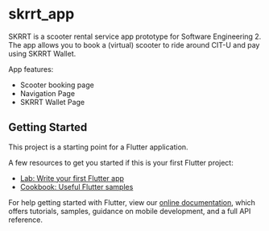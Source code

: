 # skrrt_app

SKRRT is a scooter rental service app prototype for Software Engineering 2. The app allows you to book a (virtual) scooter to ride around CIT-U and pay using SKRRT Wallet.

App features:
  - Scooter booking page
  - Navigation Page
  - SKRRT Wallet Page

## Getting Started

This project is a starting point for a Flutter application.

A few resources to get you started if this is your first Flutter project:

- [Lab: Write your first Flutter app](https://flutter.dev/docs/get-started/codelab)
- [Cookbook: Useful Flutter samples](https://flutter.dev/docs/cookbook)

For help getting started with Flutter, view our
[online documentation](https://flutter.dev/docs), which offers tutorials,
samples, guidance on mobile development, and a full API reference.
